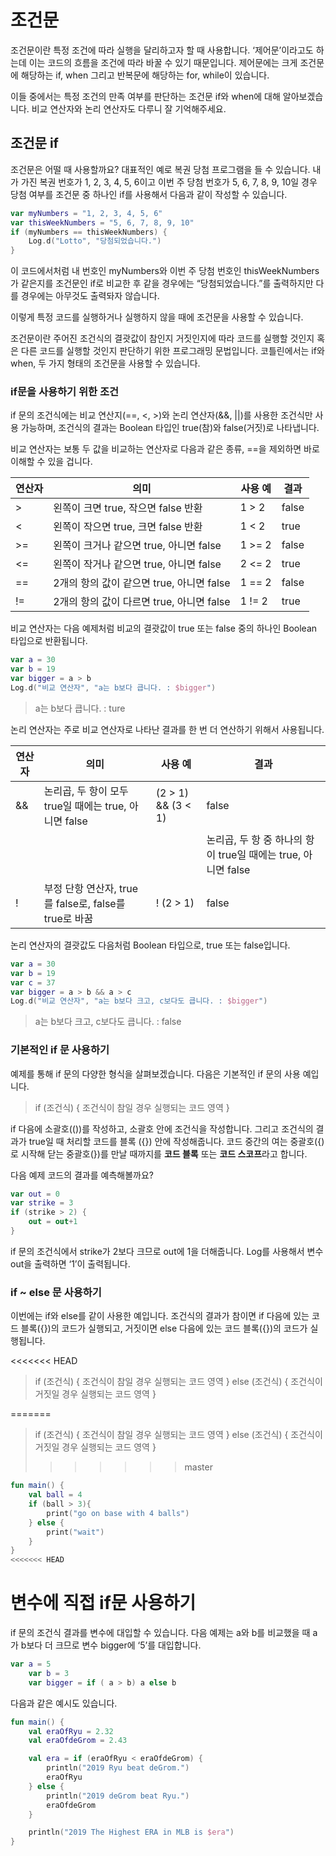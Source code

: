 # 조건문

조건문이란 특정 조건에 따라 실행을 달리하고자 할 때 사용합니다. ‘제어문’이라고도 하는데 이는 코드의 흐름을 조건에 따라 바꿀 수 있기 때문입니다. 제어문에는 크게 조건문에 해당하는 if, when 그리고 반복문에 해당하는 for, while이 있습니다.

이들 중에서는 특정 조건의 만족 여부를 판단하는 조건문 if와 when에 대해 알아보겠습니다. 비교 연산자와 논리 연산자도 다루니 잘 기억해주세요.

## 조건문 if

조건문은 어떨 때 사용할까요? 대표적인 예로 복권 당첨 프로그램을 들 수 있습니다. 내가 가진 복권 번호가 1, 2, 3, 4, 5, 6이고 이번 주 당첨 번호가 5, 6, 7, 8, 9, 10일 경우 당첨 여부를 조건문 중 하나인 if를 사용해서 다음과 같이 작성할 수 있습니다.

```kotlin
var myNumbers = "1, 2, 3, 4, 5, 6"
var thisWeekNumbers = "5, 6, 7, 8, 9, 10"
if (myNumbers == thisWeekNumbers) {
	Log.d("Lotto", "당첨되었습니다.")
}

```

이 코드에서처럼 내 번호인 myNumbers와 이번 주 당첨 번호인 thisWeekNumbers가 같은지를 조건문인 if로 비교한 후 같을 경우에는 “당첨되었습니다.”를 출력하지만 다를 경우에는 아무것도 출력돠자 않습니다.

이렇게 특정 코드를 실행하거나 실행하지 않을 때에 조건문을 사용할 수 있습니다.

조건문이란 주어진 조건식의 결괏값이 참인지 거짓인지에 따라 코드를 실행할 것인지 혹은 다른 코드를 실행할 것인지 판단하기 위한 프로그래밍 문법입니다. 코틀린에서는 if와 when, 두 가지 형태의 조건문을 사용할 수 있습니다.

### if문을 사용하기 위한 조건

if 문의 조건식에는 비교 연산지(==, <, >)와 논리 연산자(&&, ||)를 사용한 조건식만 사용 가능하며, 조건식의 결과는 Boolean 타입인 true(참)와 false(거짓)로 나타냅니다.

비교 연산자는 보통 두 값을 비교하는 연산자로 다음과 같은 종류, ==을 제외하면 바로 이해할 수 있을 겁니다.

| 연산자 | 의미 | 사용 예 | 결과 |
| --- | --- | --- | --- |
| > | 왼쪽이 크면 true, 작으면 false 반환 | 1 > 2 | false |
| < | 왼쪽이 작으면 true, 크면 false 반환 | 1 < 2 | true |
| >= | 왼쪽이 크거나 같으면 true, 아니면 false | 1 >= 2 | false |
| <= | 왼쪽이 작거나 같으면 true, 아니면 false | 2 <= 2 | true |
| == | 2개의 항의 값이 같으면 true, 아니면 false | 1 == 2 | false |
| != | 2개의 항의 값이 다르면 true, 아니면 false | 1 != 2 | true |

비교 연산자는 다음 예제처럼 비교의 결괏값이 true 또는 false 중의 하나인 Boolean 타입으로 반환됩니다.

```kotlin
var a = 30
var b = 19
var bigger = a > b
Log.d("비교 연산자", "a는 b보다 큽니다. : $bigger")
```

> a는 b보다 큽니다. : ture
> 

논리 연산자는 주로 비교 연산자로 나타난 결과를 한 번 더 연산하기 위해서 사용됩니다.

| 연산자 | 의미 | 사용 예 | 결과 |
| --- | --- | --- | --- |
| && | 논리곱, 두 항이 모두 true일 때에는 true, 아니면 false | (2 > 1) && (3 < 1) | false |
| || | 논리곱, 두 항 중 하나의 항이 true일 때에는 true, 아니면 false | (2 > 1) || (3 < 1) | true |
| ! | 부정 단항 연산자, true를 false로, false를 true로 바꿈 | ! (2 > 1) | false |

논리 연산자의 결괏값도 다음처럼 Boolean 타입으로, true 또는 false입니다.

```kotlin
var a = 30
var b = 19
var c = 37
var bigger = a > b && a > c
Log.d("비교 연산자", "a는 b보다 크고, c보다도 큽니다. : $bigger")
```

> a는 b보다 크고, c보다도 큽니다. : false
> 

### 기본적인 if 문 사용하기

예제를 통해 if 문의 다양한 형식을 살펴보겠습니다. 다음은 기본적인 if 문의 사용 예입니다.

> if (조건식) {
	조건식이 참일 경우 실행되는 코드 영역
}
> 

if 다음에 소괄호(())를 작성하고, 소괄호 안에 조건식을 작성합니다. 그리고 조건식의 결과가 true일 때 처리할 코드를 블록 ({}) 안에 작성해줍니다. 코드 중간의 여는 중괄호({)로 시작해 닫는 중괄호(})를 만날 때까지를 **코드 블록** 또는 **코드 스코프**라고 합니다.

다음 예제 코드의 결과를 예측해볼까요?

```kotlin
var out = 0
var strike = 3
if (strike > 2) {
	out = out+1
}
```

if 문의 조건식에서 strike가 2보다 크므로 out에 1을 더해줍니다. Log를 사용해서 변수 out을 출력하면 ‘1’이 출력됩니다.

### **if ~ else 문 사용하기**

이번에는 if와 else를 같이 사용한 예입니다. 조건식의 결과가 참이면 if 다음에 있는 코드 블록({})의 코드가 실행되고, 거짓이면 else 다음에 있는 코드 블록({})의 코드가 실행됩니다.

<<<<<<< HEAD
> if (조건식) {
	조건식이 참일 경우 실행되는 코드 영역
} else (조건식) {
	조건식이 거짓일 경우 실행되는 코드 영역
}
> 
=======
> if (조건식) { 조건식이 참일 경우 실행되는 코드 영역 } else (조건식) { 조건식이 거짓일 경우 실행되는 코드 영역 }
>>>>>>> master

```kotlin
fun main() {
    val ball = 4
    if (ball > 3){
        print("go on base with 4 balls")
    } else {
        print("wait")
    }
}
<<<<<<< HEAD
```

# 변수에 직접 if문 사용하기

if 문의 조건식 결과를 변수에 대입할 수 있습니다. 다음 예제는 a와 b를 비교했을 때 a가 b보다 더 크므로 변수 bigger에 ‘5’를 대입합니다.

```kotlin
var a = 5
    var b = 3
    var bigger = if ( a > b) a else b
```

다음과 같은 예시도 있습니다.

```kotlin
fun main() {
    val eraOfRyu = 2.32
    val eraOfdeGrom = 2.43

    val era = if (eraOfRyu < eraOfdeGrom) {
        println("2019 Ryu beat deGrom.")
        eraOfRyu
    } else {
        println("2019 deGrom beat Ryu.")
        eraOfdeGrom
    }

    println("2019 The Highest ERA in MLB is $era")
}
```
